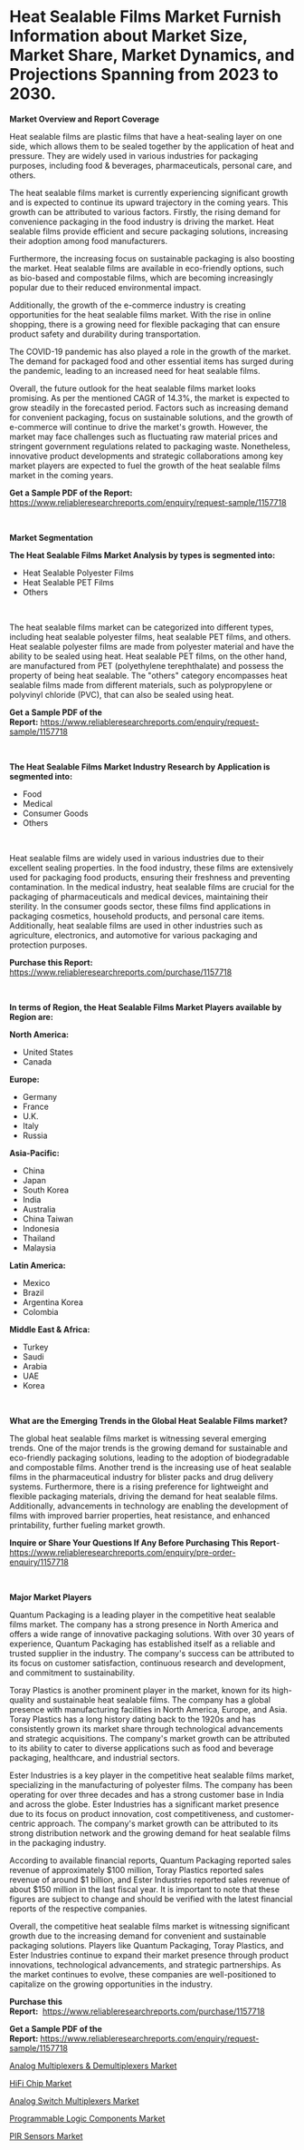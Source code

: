<p><h1>Heat Sealable Films Market Furnish Information about Market Size, Market Share, Market Dynamics, and Projections Spanning from 2023 to 2030.</h1></p><p><strong>Market Overview and Report Coverage</strong></p>
<p><p>Heat sealable films are plastic films that have a heat-sealing layer on one side, which allows them to be sealed together by the application of heat and pressure. They are widely used in various industries for packaging purposes, including food & beverages, pharmaceuticals, personal care, and others.</p><p>The heat sealable films market is currently experiencing significant growth and is expected to continue its upward trajectory in the coming years. This growth can be attributed to various factors. Firstly, the rising demand for convenience packaging in the food industry is driving the market. Heat sealable films provide efficient and secure packaging solutions, increasing their adoption among food manufacturers.</p><p>Furthermore, the increasing focus on sustainable packaging is also boosting the market. Heat sealable films are available in eco-friendly options, such as bio-based and compostable films, which are becoming increasingly popular due to their reduced environmental impact.</p><p>Additionally, the growth of the e-commerce industry is creating opportunities for the heat sealable films market. With the rise in online shopping, there is a growing need for flexible packaging that can ensure product safety and durability during transportation.</p><p>The COVID-19 pandemic has also played a role in the growth of the market. The demand for packaged food and other essential items has surged during the pandemic, leading to an increased need for heat sealable films.</p><p>Overall, the future outlook for the heat sealable films market looks promising. As per the mentioned CAGR of 14.3%, the market is expected to grow steadily in the forecasted period. Factors such as increasing demand for convenient packaging, focus on sustainable solutions, and the growth of e-commerce will continue to drive the market's growth. However, the market may face challenges such as fluctuating raw material prices and stringent government regulations related to packaging waste. Nonetheless, innovative product developments and strategic collaborations among key market players are expected to fuel the growth of the heat sealable films market in the coming years.</p></p>
<p><strong>Get a Sample PDF of the Report:</strong> <a href="https://www.reliableresearchreports.com/enquiry/request-sample/1157718">https://www.reliableresearchreports.com/enquiry/request-sample/1157718</a></p>
<p>&nbsp;</p>
<p><strong>Market Segmentation</strong></p>
<p><strong>The Heat Sealable Films Market Analysis by types is segmented into:</strong></p>
<p><ul><li>Heat Sealable Polyester Films</li><li>Heat Sealable PET Films</li><li>Others</li></ul></p>
<p>&nbsp;</p>
<p><p>The heat sealable films market can be categorized into different types, including heat sealable polyester films, heat sealable PET films, and others. Heat sealable polyester films are made from polyester material and have the ability to be sealed using heat. Heat sealable PET films, on the other hand, are manufactured from PET (polyethylene terephthalate) and possess the property of being heat sealable. The "others" category encompasses heat sealable films made from different materials, such as polypropylene or polyvinyl chloride (PVC), that can also be sealed using heat.</p></p>
<p><strong>Get a Sample PDF of the Report:</strong>&nbsp;<a href="https://www.reliableresearchreports.com/enquiry/request-sample/1157718">https://www.reliableresearchreports.com/enquiry/request-sample/1157718</a></p>
<p>&nbsp;</p>
<p><strong>The Heat Sealable Films Market Industry Research by Application is segmented into:</strong></p>
<p><ul><li>Food</li><li>Medical</li><li>Consumer Goods</li><li>Others</li></ul></p>
<p>&nbsp;</p>
<p><p>Heat sealable films are widely used in various industries due to their excellent sealing properties. In the food industry, these films are extensively used for packaging food products, ensuring their freshness and preventing contamination. In the medical industry, heat sealable films are crucial for the packaging of pharmaceuticals and medical devices, maintaining their sterility. In the consumer goods sector, these films find applications in packaging cosmetics, household products, and personal care items. Additionally, heat sealable films are used in other industries such as agriculture, electronics, and automotive for various packaging and protection purposes.</p></p>
<p><strong>Purchase this Report:</strong>&nbsp; <a href="https://www.reliableresearchreports.com/purchase/1157718">https://www.reliableresearchreports.com/purchase/1157718</a></p>
<p>&nbsp;</p>
<p><strong>In terms of Region, the Heat Sealable Films Market Players available by Region are:</strong></p>
<p>
    <p> <strong> North America: </strong>
        <ul>
            <li>United States</li>
            <li>Canada</li>
        </ul>
        </p> 
    <p> <strong> Europe: </strong>
        <ul>
            <li>Germany</li>
            <li>France</li>
            <li>U.K.</li>
            <li>Italy</li>
            <li>Russia</li>
        </ul>
        </p> 
    <p> <strong> Asia-Pacific: </strong>
        <ul>
            <li>China</li>
            <li>Japan</li>
            <li>South Korea</li>
            <li>India</li>
            <li>Australia</li>
            <li>China Taiwan</li>
            <li>Indonesia</li>
            <li>Thailand</li>
            <li>Malaysia</li>
        </ul>
        </p> 
    <p> <strong> Latin America: </strong>
        <ul>
            <li>Mexico</li>
            <li>Brazil</li>
            <li>Argentina Korea</li>
            <li>Colombia</li>
        </ul>
        </p> 
    <p> <strong> Middle East & Africa: </strong>
        <ul>
            <li>Turkey</li>
            <li>Saudi</li>
            <li>Arabia</li>
            <li>UAE</li>
            <li>Korea</li>
        </ul>
    </p>
    </p>
<p>&nbsp;</p>
<p><strong>What are the Emerging Trends in the Global Heat Sealable Films market?</strong></p>
<p><p>The global heat sealable films market is witnessing several emerging trends. One of the major trends is the growing demand for sustainable and eco-friendly packaging solutions, leading to the adoption of biodegradable and compostable films. Another trend is the increasing use of heat sealable films in the pharmaceutical industry for blister packs and drug delivery systems. Furthermore, there is a rising preference for lightweight and flexible packaging materials, driving the demand for heat sealable films. Additionally, advancements in technology are enabling the development of films with improved barrier properties, heat resistance, and enhanced printability, further fueling market growth.</p></p>
<p><strong>Inquire or Share Your Questions If Any Before Purchasing This Report</strong>- <a href="https://www.reliableresearchreports.com/enquiry/pre-order-enquiry/1157718">https://www.reliableresearchreports.com/enquiry/pre-order-enquiry/1157718</a></p>
<p>&nbsp;</p>
<p><strong>Major Market Players</strong></p>
<p><p>Quantum Packaging is a leading player in the competitive heat sealable films market. The company has a strong presence in North America and offers a wide range of innovative packaging solutions. With over 30 years of experience, Quantum Packaging has established itself as a reliable and trusted supplier in the industry. The company's success can be attributed to its focus on customer satisfaction, continuous research and development, and commitment to sustainability.</p><p>Toray Plastics is another prominent player in the market, known for its high-quality and sustainable heat sealable films. The company has a global presence with manufacturing facilities in North America, Europe, and Asia. Toray Plastics has a long history dating back to the 1920s and has consistently grown its market share through technological advancements and strategic acquisitions. The company's market growth can be attributed to its ability to cater to diverse applications such as food and beverage packaging, healthcare, and industrial sectors.</p><p>Ester Industries is a key player in the competitive heat sealable films market, specializing in the manufacturing of polyester films. The company has been operating for over three decades and has a strong customer base in India and across the globe. Ester Industries has a significant market presence due to its focus on product innovation, cost competitiveness, and customer-centric approach. The company's market growth can be attributed to its strong distribution network and the growing demand for heat sealable films in the packaging industry.</p><p>According to available financial reports, Quantum Packaging reported sales revenue of approximately $100 million, Toray Plastics reported sales revenue of around $1 billion, and Ester Industries reported sales revenue of about $150 million in the last fiscal year. It is important to note that these figures are subject to change and should be verified with the latest financial reports of the respective companies.</p><p>Overall, the competitive heat sealable films market is witnessing significant growth due to the increasing demand for convenient and sustainable packaging solutions. Players like Quantum Packaging, Toray Plastics, and Ester Industries continue to expand their market presence through product innovations, technological advancements, and strategic partnerships. As the market continues to evolve, these companies are well-positioned to capitalize on the growing opportunities in the industry.</p></p>
<p><strong>Purchase this Report:</strong>&nbsp;&nbsp;<a href="https://www.reliableresearchreports.com/purchase/1157718">https://www.reliableresearchreports.com/purchase/1157718</a></p>
<p></p>
<p><strong>Get a Sample PDF of the Report:</strong>&nbsp;<a href="https://www.reliableresearchreports.com/enquiry/request-sample/1157718">https://www.reliableresearchreports.com/enquiry/request-sample/1157718</a></p>
<p><p><a href="https://medium.com/@tonikuhic/analog-multiplexers-demultiplexers-market-report-reveals-the-latest-trends-and-growth-530eaf4d7163">Analog Multiplexers & Demultiplexers Market</a></p><p><a href="https://medium.com/@henrykihn/hifi-chip-market-outlook-industry-overview-and-forecast-2023-to-2030-5d7982ac88b7">HiFi Chip Market</a></p><p><a href="https://medium.com/@audieyost1952/analog-switch-multiplexers-market-competitive-analysis-market-trends-and-forecast-to-2030-2348bdbce1c1">Analog Switch Multiplexers Market</a></p><p><a href="https://medium.com/@theomorar2000/programmable-logic-components-market-competitive-analysis-market-trends-and-forecast-to-2030-359d60b99cb2">Programmable Logic Components Market</a></p><p><a href="https://medium.com/@beaugrant15/pir-sensors-market-report-reveals-the-latest-trends-and-growth-opportunities-of-this-market-8b12de337d52">PIR Sensors Market</a></p></p>